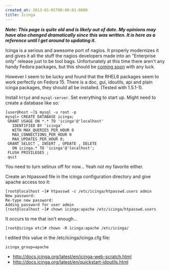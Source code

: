 ```yaml
---
created_at: 2013-01-01T00:00:01-0000
title: Icinga
---
```


***Note: This page is quite old and is likely out of date. My opinions may have
also changed dramatically since this was written. It is here as a reference
until I get around to updating it.***

Icinga is a serious and awesome port of nagios. It properly modernizes it and
gives it all the stuff the nagios developers made into an "Enterprise only"
release just to be tool bags. Unfortunately at this time there aren't any handy
Fedora packages, but this should be [coming soon][1] with any luck.

However I seem to be lucky and found that the RHEL6 packages seem to work
perfectly on Fedora 15. There is a doc, gui, idoutils, api and plain icinga
packages, they should all be installed.  (Tested with 1.5.1-1).

Install `httpd` and `mysql-server`. Set everything to start up. Might need to
create a database like so:

```
[user@host ~]$ mysql -u root -p
mysql> CREATE DATABASE icinga;
 GRANT USAGE ON *.* TO 'icinga'@'localhost'
   IDENTIFIED BY 'icinga'
   WITH MAX_QUERIES_PER_HOUR 0
   MAX_CONNECTIONS_PER_HOUR 0
   MAX_UPDATES_PER_HOUR 0;
 GRANT SELECT , INSERT , UPDATE , DELETE
   ON icinga.* TO 'icinga'@'localhost';
 FLUSH PRIVILEGES ;
 quit
```

You need to turn selinux off for now... Yeah not my favorite either.

Create an htpasswd file in the icinga configuration directory and give apache
access too it:

```
[root@localhost ~]# htpasswd -c /etc/icinga/htpasswd.users admin
New password:
Re-type new password:
Adding password for user admin
[root@localhost ~]# chown icinga:apache /etc/icinga/htpasswd.users
```

It occurs to me that isn't enough...

```
[root@icinga etc]# chown -R icinga:apache /etc/icinga/
```

I edited this value in the /etc/icinga/icinga.cfg file:

```
icinga_group=apache
```

* http://docs.icinga.org/latest/en/icinga-web-scratch.html
* http://docs.icinga.org/latest/en/quickstart-idoutils.html

[1]: https://bugzilla.redhat.com/show_bug.cgi?id=693608
